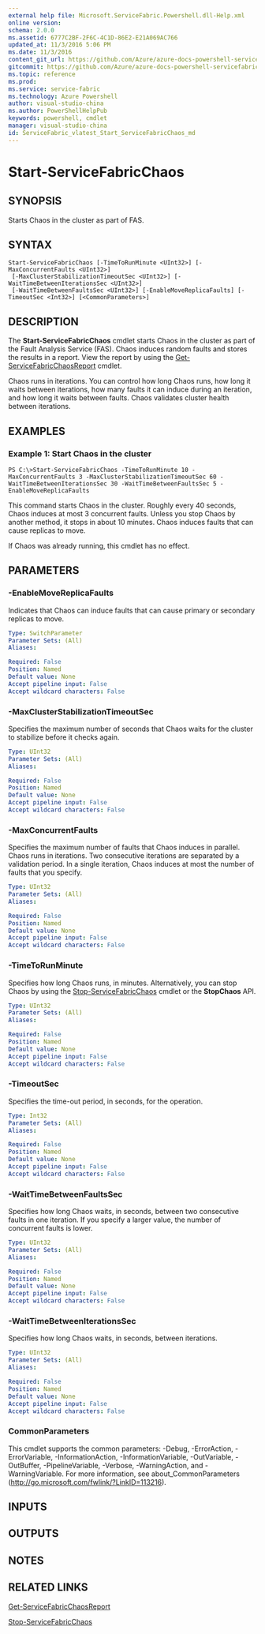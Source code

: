 ```yaml
---
external help file: Microsoft.ServiceFabric.Powershell.dll-Help.xml
online version:
schema: 2.0.0
ms.assetid: 6777C2BF-2F6C-4C1D-86E2-E21A069AC766
updated_at: 11/3/2016 5:06 PM
ms.date: 11/3/2016
content_git_url: https://github.com/Azure/azure-docs-powershell-servicefabric/blob/live/Service-Fabric-cmdlets/ServiceFabric/vlatest/Start-ServiceFabricChaos.md
gitcommit: https://github.com/Azure/azure-docs-powershell-servicefabric/blob/79292df3c325e2a04987a559a1141637740ddd4c/Service-Fabric-cmdlets/ServiceFabric/vlatest/Start-ServiceFabricChaos.md
ms.topic: reference
ms.prod: 
ms.service: service-fabric
ms.technology: Azure Powershell
author: visual-studio-china
ms.author: PowerShellHelpPub
keywords: powershell, cmdlet
manager: visual-studio-china
id: ServiceFabric_vlatest_Start_ServiceFabricChaos_md
---
```


# Start-ServiceFabricChaos

## SYNOPSIS
Starts Chaos in the cluster as part of FAS.

## SYNTAX

```
Start-ServiceFabricChaos [-TimeToRunMinute <UInt32>] [-MaxConcurrentFaults <UInt32>]
 [-MaxClusterStabilizationTimeoutSec <UInt32>] [-WaitTimeBetweenIterationsSec <UInt32>]
 [-WaitTimeBetweenFaultsSec <UInt32>] [-EnableMoveReplicaFaults] [-TimeoutSec <Int32>] [<CommonParameters>]
```

## DESCRIPTION
The **Start-ServiceFabricChaos** cmdlet starts Chaos in the cluster as part of the Fault Analysis Service (FAS).
Chaos induces random faults and stores the results in a report.
View the report by using the [Get-ServiceFabricChaosReport](./Get-ServiceFabricChaosReport.md) cmdlet.

Chaos runs in iterations.
You can control how long Chaos runs, how long it waits between iterations, how many faults it can induce during an iteration, and how long it waits between faults.
Chaos validates cluster health between iterations.

## EXAMPLES

### Example 1: Start Chaos in the cluster
```
PS C:\>Start-ServiceFabricChaos -TimeToRunMinute 10 -MaxConcurrentFaults 3 -MaxClusterStabilizationTimeoutSec 60 -WaitTimeBetweenIterationsSec 30 -WaitTimeBetweenFaultsSec 5 -EnableMoveReplicaFaults
```

This command starts Chaos in the cluster.
Roughly every 40 seconds, Chaos induces at most 3 concurrent faults.
Unless you stop Chaos by another method, it stops in about 10 minutes.
Chaos induces faults that can cause replicas to move.

If Chaos was already running, this cmdlet has no effect.

## PARAMETERS

### -EnableMoveReplicaFaults
Indicates that Chaos can induce faults that can cause primary or secondary replicas to move.

```yaml
Type: SwitchParameter
Parameter Sets: (All)
Aliases:

Required: False
Position: Named
Default value: None
Accept pipeline input: False
Accept wildcard characters: False
```

### -MaxClusterStabilizationTimeoutSec
Specifies the maximum number of seconds that Chaos waits for the cluster to stabilize before it checks again.

```yaml
Type: UInt32
Parameter Sets: (All)
Aliases:

Required: False
Position: Named
Default value: None
Accept pipeline input: False
Accept wildcard characters: False
```

### -MaxConcurrentFaults
Specifies the maximum number of faults that Chaos induces in parallel.
Chaos runs in iterations.
Two consecutive iterations are separated by a validation period.
In a single iteration, Chaos induces at most the number of faults that you specify.

```yaml
Type: UInt32
Parameter Sets: (All)
Aliases:

Required: False
Position: Named
Default value: None
Accept pipeline input: False
Accept wildcard characters: False
```

### -TimeToRunMinute
Specifies how long Chaos runs, in minutes.
Alternatively, you can stop Chaos by using the [Stop-ServiceFabricChaos](./Stop-ServiceFabricChaos.md) cmdlet or the **StopChaos** API.

```yaml
Type: UInt32
Parameter Sets: (All)
Aliases:

Required: False
Position: Named
Default value: None
Accept pipeline input: False
Accept wildcard characters: False
```

### -TimeoutSec
Specifies the time-out period, in seconds, for the operation.

```yaml
Type: Int32
Parameter Sets: (All)
Aliases:

Required: False
Position: Named
Default value: None
Accept pipeline input: False
Accept wildcard characters: False
```

### -WaitTimeBetweenFaultsSec
Specifies how long Chaos waits, in seconds, between two consecutive faults in one iteration.
If you specify a larger value, the number of concurrent faults is lower.

```yaml
Type: UInt32
Parameter Sets: (All)
Aliases:

Required: False
Position: Named
Default value: None
Accept pipeline input: False
Accept wildcard characters: False
```

### -WaitTimeBetweenIterationsSec
Specifies how long Chaos waits, in seconds, between iterations.

```yaml
Type: UInt32
Parameter Sets: (All)
Aliases:

Required: False
Position: Named
Default value: None
Accept pipeline input: False
Accept wildcard characters: False
```

### CommonParameters
This cmdlet supports the common parameters: -Debug, -ErrorAction, -ErrorVariable, -InformationAction, -InformationVariable, -OutVariable, -OutBuffer, -PipelineVariable, -Verbose, -WarningAction, and -WarningVariable. For more information, see about_CommonParameters (http://go.microsoft.com/fwlink/?LinkID=113216).

## INPUTS

## OUTPUTS

## NOTES

## RELATED LINKS

[Get-ServiceFabricChaosReport](xref:ServiceFabric/vlatest/Get-ServiceFabricChaosReport.md)

[Stop-ServiceFabricChaos](xref:ServiceFabric/vlatest/Stop-ServiceFabricChaos.md)
